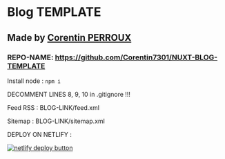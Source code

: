 # Blog TEMPLATE

## Made by [Corentin PERROUX](https://github.com/Corentin7301)

### REPO-NAME: https://github.com/Corentin7301/NUXT-BLOG-TEMPLATE

Install node : ```npm i```

DECOMMENT LINES 8, 9, 10 in .gitignore !!!

Feed RSS : BLOG-LINK/feed.xml

Sitemap : BLOG-LINK/sitemap.xml


DEPLOY ON NETLIFY :

<a href="https://app.netlify.com/start/deploy?repository=https://github.com/Corentin7301/NUXT-BLOG-TEMPLATE"><img src="https://camo.githubusercontent.com/417d890ba67c98ad5856b715343a61cdbf07d72b9bd5b79dd45d43de634c29ea/68747470733a2f2f7777772e6e65746c6966792e636f6d2f696d672f6465706c6f792f627574746f6e2e737667" alt="netlify deploy button"></a>
